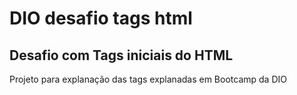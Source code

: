 # DIO desafio tags html
## Desafio com Tags iniciais do HTML

Projeto para explanação das tags explanadas em Bootcamp da DIO 
